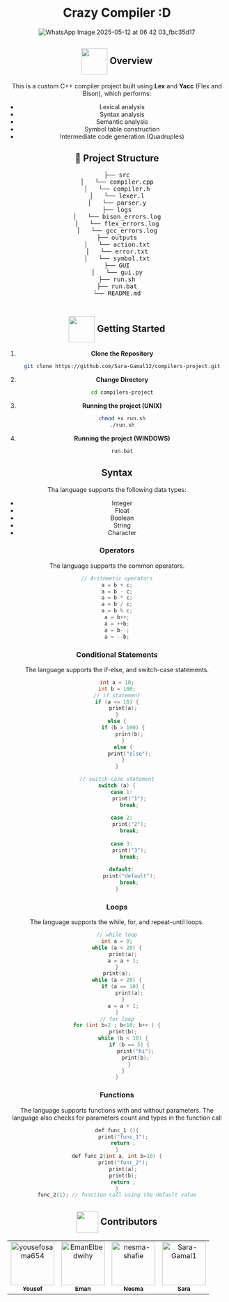 <h1 align='center'>Crazy Compiler :D</h1>

<!--  Overview  -->
<div align='center'>
 
![WhatsApp Image 2025-05-12 at 06 42 03_fbc35d17](https://github.com/user-attachments/assets/442abe9b-8703-444e-b048-80e6fb1124a2)
<div>
 
## <img  align= center width =60px src="https://cdn-icons-png.flaticon.com/512/8632/8632710.png"> Overview <a id="overview"></a>
This is a custom C++ compiler project built using **Lex** and **Yacc** (Flex and Bison), which performs:
- Lexical analysis
- Syntax analysis
- Semantic analysis
- Symbol table construction
- Intermediate code generation (Quadruples)


<h2 href="#Structure">📁 Project Structure</h2>
 <div> 
  <pre>
├── src
│   └── compiler.cpp
│   └── compiler.h
│   └── lexer.l
│   └── parser.y
├── logs
│   └── bison_errors.log
│   └── flex_errors.log
│   └── gcc_errors.log
├── outputs
│   └── action.txt
│   └── error.txt
│   └── symbol.txt
├── GUI
│   └── gui.py
├── run.sh
├── run.bat
└── README.md
    </pre>
</div>

<!-- Getting Started -->
## <img align="center" width="60px" height="60px" src="https://media3.giphy.com/media/wuZWV7keWqi2jJGzdB/giphy.gif?cid=6c09b952wp4ev7jtywg3j6tt7ec7vr3piiwql2vhrlsgydyz&ep=v1_internal_gif_by_id&rid=giphy.gif&ct=s"> Getting Started <a id="started"></a>

1. **Clone the Repository**
    ```bash
    git clone https://github.com/Sara-Gamal12/compilers-project.git
    ```

2. **Change Directory**
    ```bash
    cd compilers-project
    ```

3. **Running the project (UNIX)**
    ```bash
    chmod +x run.sh
    ./run.sh
    ```

3. **Running the project (WINDOWS)**
    ```bat
    run.bat
    ```

## Syntax

Tha language supports the following data types:

- Integer
- Float
- Boolean
- String
- Character




### Operators

The language supports the common operators.

```c
// Arithmetic operators
a = b + c;
a = b - c;
a = b * c;
a = b / c;
a = b % c;
a = b++;
a = ++b;
a = b--;
a = --b;
```
### Conditional Statements

The language supports the if-else, and switch-case statements.

```c
int a = 10;
int b = 100;
// if statement
if (a <= 10) {
    print(a);
}
else {
    if (b > 100) {
        print(b);
    }
    else {
        print("else");
    }
}

// switch-case statement
switch (a) {
    case 1: 
        print("1");
        break;
    
    case 2: 
        print("2");
        break;
    
    case 3: 
        print("3");
        break;
    
    default: 
        print("default");
        break;
}

```

### Loops

The language supports the while, for, and repeat-until loops.

```c
// while loop
int a = 0;
while (a < 20) {
    print(a);
    a = a + 1;
}
print(a);
while (a < 20) {
    if (a == 10) {
        print(a);
    }
    a = a + 1;
}
// for loop
for (int b=2 ; b<10; b++ ) {
    print(b);
    while (b < 10) {
        if (b == 5) {
            print("hi");
            print(b);
        }
    }
}

```

### Functions

The language supports functions with and without parameters. The language also checks for parameters count and types in the function call

```c
def func_1 (){
    print("func_1");
    return ;
}
def func_2(int a, int b=10) {
    print("func_2");
    print(a);
    print(b);
    return ;
}
func_2(1); // function call using the default value
```

<!-- Contributors -->
## <img  align= center width=50px height=50px src="https://media1.giphy.com/media/WFZvB7VIXBgiz3oDXE/giphy.gif?cid=6c09b952tmewuarqtlyfot8t8i0kh6ov6vrypnwdrihlsshb&rid=giphy.gif&ct=s"> Contributors <a id = "contributors"></a>
<!-- readme: collaborators -start -->
<table  align='center'> 
<tr>
    <td align="center">
        <a href="https://github.com/yousefosama654">
            <img src="https://avatars.githubusercontent.com/u/93356614?v=4" width="100;" alt="yousefosama654"/>
            <br />
            <sub><b>Yousef</b></sub>
        </a>
    </td>
    <td align="center">
        <a href="https://github.com/EmanElbedwihy">
            <img src="https://avatars.githubusercontent.com/u/120182209?v=4" width="100;" alt="EmanElbedwihy"/>
            <br />
            <sub><b>Eman</b></sub>
        </a>
    </td>
        <td align="center">
        <a href="https://github.com/nesma-shafie">
            <img src="https://avatars.githubusercontent.com/u/120175134?v=4" width="100;" alt="nesma-shafie"/>
            <br />
            <sub><b>Nesma</b></sub>
        </a>
    </td>
    <td align="center">
        <a href="https://github.com/Sara-Gamal1">
            <img src="https://avatars.githubusercontent.com/u/106556638?v=4" width="100;" alt="Sara-Gamal1"/>
            <br />
            <sub><b>Sara</b></sub>
        </a>
    </td></tr>
</table>
